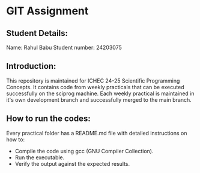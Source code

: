 # GIT Assignment

## Student Details:
Name: Rahul Babu
Student number: 24203075

## Introduction:
This repository is maintained for ICHEC 24-25 Scientific Programming Concepts.
It contains code from weekly practicals that can be executed successfully on the sciprog machine.
Each weekly practical is maintained in it's own development branch and successfully merged to the main branch.

## How to run the codes:
Every practical folder has a  README.md file with detailed instructions on how to:

* Compile the code using gcc (GNU Compiler Collection).
* Run the executable.
* Verify the output against the expected results.
